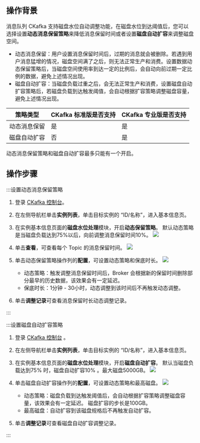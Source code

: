 ## 操作背景

消息队列 CKafka 支持磁盘水位自动调整功能，在磁盘水位到达阈值后，您可以选择设置**动态消息保留策略**来降低消息保留时间或者设置**磁盘自动扩容**来调整磁盘空间。

- 动态消息保留：用户设置消息保留时间后，过期的消息就会被删除。若遇到用户消息猛增的情况，磁盘空间满了之后，则无法正常生产和消费。设置数据动态保留策略后，当磁盘空间使用率到达一定的比例后，会自动向前过期一定比例的数据，避免上述情况出现。
- 磁盘自动扩容：当磁盘负载过重之后，会无法正常生产和消费，设置磁盘自动扩容策略后，若磁盘负载到达触发阈值，会自动根据扩容策略调整磁盘容量，避免上述情况出现。

| 策略类型     | CKafka 标准版是否支持 | CKafka 专业版是否支持 |
| ------------ | --------------------- | --------------------- |
| 动态消息保留 | 是                    | 是                    |
| 磁盘自动扩容 | 否                    | 是                    |



<dx-alert infotype="explain" title="">
动态消息保留策略和磁盘自动扩容最多只能有一个开启。
</dx-alert>



## 操作步骤

<dx-tabs>

:::设置动态消息保留策略

1. 登录 [CKafka 控制台](https://console.cloud.tencent.com/ckafka)。
2. 在左侧导航栏单击**实例列表**，单击目标实例的 “ID/名称”，进入基本信息页。
3. 在实例基本信息页面的**磁盘水位处理**模块，开启**动态保留策略**。
   <dx-alert infotype="explain" title="">
   默认动态策略是当磁盘负载达到75%以后，向前调整消息保留时间10%。
   </dx-alert>
   ![](https://qcloudimg.tencent-cloud.cn/raw/82b374ee4fb2dd064ff0692b4ed4e435.png)
4. 单击**查看**，可查看每个 Topic 的消息保留时间。
   ![](https://main.qcloudimg.com/raw/9debb1aedbdb65461f17788276ef0202.png)
5. 单击动态保留策略操作列的**配置**，可设置动态策略和保底时长。
   ![](https://qcloudimg.tencent-cloud.cn/raw/c88b23406c65a051658d9228ed8fa435.png)
   - 动态策略：触发调整消息保留时间后，Broker 会根据新的保留时间删除部分最早的历史数据，该效果会有一定延迟。
   - 保底时长：1分钟 - 30小时，动态调整到该时间后不再触发动态调整。

6. 单击**调整记录**可查看消息保留时长动态调整记录。

:::

:::设置磁盘自动扩容策略

1. 登录 [CKafka 控制台](https://console.cloud.tencent.com/ckafka) 。
2. 在左侧导航栏单击**实例列表**，单击目标实例的 “ID/名称”，进入基本信息页。
3. 在实例基本信息页面的**磁盘水位处理**模块，开启**磁盘自动扩容**。
   <dx-alert infotype="explain" title="">
   默认当磁盘负载达到75% 时，磁盘自动扩容10% 。最大磁盘5000GB。
   </dx-alert>
   ![](https://qcloudimg.tencent-cloud.cn/raw/08f9777744008317839b92aed1e48022.png)
4. 单击磁盘自动扩容操作列的**配置**，可设置动态策略和最高磁盘。
   ![](https://qcloudimg.tencent-cloud.cn/raw/ee2b8b36740b0286491a3e751faa9cc9.png)
   - 动态策略：磁盘负载到达触发阈值后，会自动根据扩容策略调整磁盘容量，该效果会有一定延迟。
     <dx-alert infotype="explain" title="">
     磁盘扩容的步长是100GB。
     </dx-alert>
   - 最高磁盘：自动扩容到该磁盘规格后不再触发自动扩容。

5. 单击**调整记录**可查看磁盘自动扩容调整记录。

:::
</dx-tabs>
